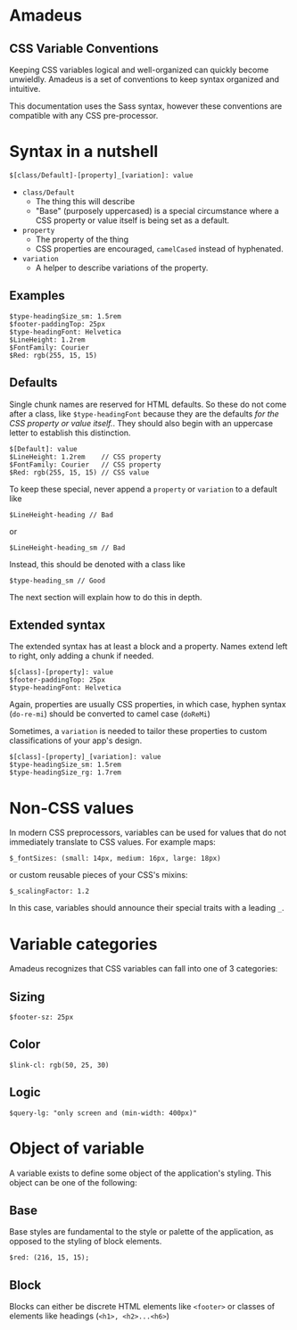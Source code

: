 # Amadeus
## CSS Variable Conventions

Keeping CSS variables logical and well-organized can quickly become unwieldly. Amadeus is a set of conventions to keep syntax organized and intuitive.

This documentation uses the Sass syntax, however these conventions are compatible with any CSS pre-processor.

# Syntax in a nutshell

    $[class/Default]-[property]_[variation]: value
    
- `class/Default`
  - The thing this will describe
  - "Base" (purposely uppercased) is a special circumstance where a CSS property or value itself is being set as a default.
- `property`
  - The property of the thing
  - CSS properties are encouraged, `camelCased` instead of hyphenated.
- `variation`
  - A helper to describe variations of the property. 
    
## Examples

    $type-headingSize_sm: 1.5rem
    $footer-paddingTop: 25px
    $type-headingFont: Helvetica
    $LineHeight: 1.2rem
    $FontFamily: Courier
    $Red: rgb(255, 15, 15)
    
## Defaults

Single chunk names are reserved for HTML defaults. So these do not come after a class, like `$type-headingFont` because they are the defaults *for the CSS property or value itself.*. They should also begin with an uppercase letter to establish this distinction.

    $[Default]: value
    $LineHeight: 1.2rem    // CSS property
    $FontFamily: Courier   // CSS property
    $Red: rgb(255, 15, 15) // CSS value
    
To keep these special, never append a `property` or `variation` to a default like

    $LineHeight-heading // Bad
    
or
    
    $LineHeight-heading_sm // Bad
    
Instead, this should be denoted with a class like

    $type-heading_sm // Good
    
The next section will explain how to do this in depth.

## Extended syntax

The extended syntax has at least a block and a property. Names extend left to right, only adding a chunk if needed.

    $[class]-[property]: value
    $footer-paddingTop: 25px
    $type-headingFont: Helvetica
    
Again, properties are usually CSS properties, in which case, hyphen syntax (`do-re-mi`) should be converted to camel case (`doReMi`)

Sometimes, a `variation` is needed to tailor these properties to custom classifications of your app's design.

    $[class]-[property]_[variation]: value    
    $type-headingSize_sm: 1.5rem
    $type-headingSize_rg: 1.7rem
    
# Non-CSS values

In modern CSS preprocessors, variables can be used for values that do not immediately translate to CSS values. For example maps:

    $_fontSizes: (small: 14px, medium: 16px, large: 18px)
    
or custom reusable pieces of your CSS's mixins:

    $_scalingFactor: 1.2
    
In this case, variables should announce their special traits with a leading `_`.

# Variable categories

Amadeus recognizes that CSS variables can fall into one of 3 categories:

## Sizing

    $footer-sz: 25px
    
## Color

    $link-cl: rgb(50, 25, 30)
    
## Logic

    $query-lg: "only screen and (min-width: 400px)"
    
# Object of variable

A variable exists to define some object of the application's styling. This object can be one of the following:

## Base

Base styles are fundamental to the style or palette of the application, as opposed to the styling of block elements.

    $red: (216, 15, 15);

## Block

Blocks can either be discrete HTML elements like `<footer>` or classes of elements like headings (`<h1>, <h2>...<h6>`)
